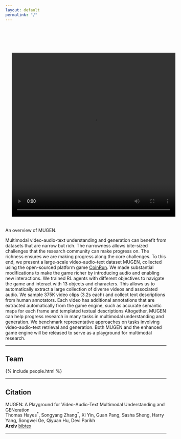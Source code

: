 ```yaml
---
layout: default
permalink: "/"
---
```


<link rel="stylesheet" type="text/css" href="/static/css/home.css">

<div class="container" style="margin-top:75px">
  <div class="row">
    <!-- Teaser figure -->
    <div class="col-md-6 col-sm-6 col-xs-6 col-12">
      <!-- <img alt="{{ site.title }}" title="{{ site.title }}" id="teaser-figure" src="/static/img/paper/teaser.jpg"> -->
      <video width="512" height="512" style="padding:20px;" controls>
      <source src="static/video/MUGEN_final.mp4" type="video/mp4">
      </video>
      <p id="teaser-caption">
        An overview of MUGEN.
      </p>
    </div>
    <!-- Abstract -->
    <div class="col-md-6 col-sm-6 col-xs-6 col-12">
      <p>
      Multimodal video-audio-text understanding and generation can benefit from datasets that are narrow but rich. The narrowness allows bite-sized challenges that the research community can make progress on. The richness ensures we are making progress along the core challenges. To this end, we present a large-scale video-audio-text dataset MUGEN, collected using the open-sourced platform game <a href="https://github.com/openai/coinrun">CoinRun</a>. We made substantial modifications to make the game richer by introducing audio and enabling new interactions. We trained RL agents with different objectives to navigate the game and interact with 13 objects and characters. This allows us to automatically extract a large collection of diverse videos and associated audio. We sample 375K video clips (3.2s each) and collect text descriptions from human annotators. Each video has additional annotations that are extracted automatically from the game engine, such as accurate semantic maps for each frame and templated textual descriptions Altogether, MUGEN can help progress research in many tasks in multimodal understanding and generation. We benchmark representative approaches on tasks involving video-audio-text retrieval and generation. Both MUGEN and the enhanced game engine will be released to serve as a playground for multimodal research.
      </p>
    </div>
  </div>
</div>

<hr>

<h2 class="anchor" id="people">Team</h2>
<div class="people-container">
{% include people.html %}
</div>
<hr>

<h2 class="anchor" id="citation">Citation</h2>
  <div class="paper-title col-md-12 col-sm-12 col-xs-12">
    MUGEN: A Playground for Video-Audio-Text Multimodal Understanding and GENeration
  </div>
  <!-- negative margin to account for superscripted asterisk -->
  <div class="paper-authors col-md-12 col-sm-12 col-xs-12" style="margin-top: -4px;">
    Thomas Hayes<sup>*</sup>, Songyang Zhang<sup>*</sup>, Xi Yin, Guan Pang, Sasha Sheng, Harry Yang, Songwei Ge, Qiyuan Hu, Devi Parikh
  </div>
  <!-- arxiv and website link -->
  <div class="paper-links col-md-12 col-sm-12 col-xs-12">
    <span class="paper-link">
      <b>Arxiv</b>
    </span>
    <a class="paper-link button-div" href="static/bibliography/bibtex.txt" target="_blank">
      bibtex
    </a>
  </div>

<hr>

<br/>